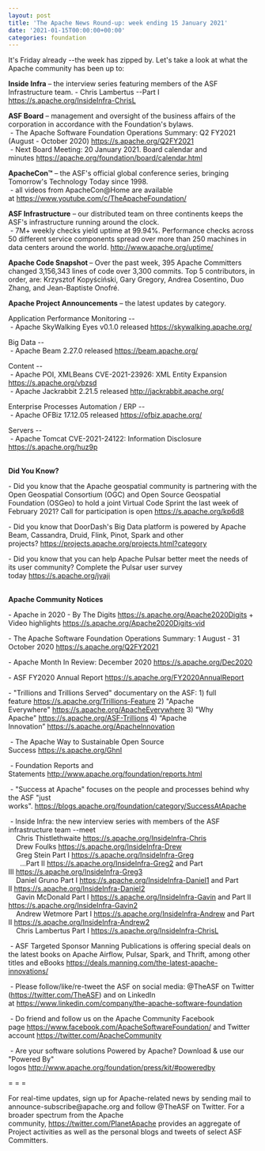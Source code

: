 ```yaml
---
layout: post
title: 'The Apache News Round-up: week ending 15 January 2021'
date: '2021-01-15T00:00:00+00:00'
categories: foundation
---
```

<p></p><p></p><p></p><p></p><p></p><p></p><p></p><p></p><p></p><p></p><p></p><p></p><p></p><p>It's Friday already --the week has zipped by. Let's take a look at what the Apache community has been up to:</p><p><b><span class="il">Inside</span> <span class="il">Infra</span></b> – the interview series featuring members of the ASF Infrastructure team. - Chris Lambertus --Part I <a href="https://s.apache.org/InsideInfra-ChrisL" target="_blank">https://s.apache.org/InsideInfra-ChrisL</a><br></p><span style="font-weight: 700;">ASF Board</span>&nbsp;– management and oversight of the business affairs of the corporation in accordance with the Foundation's bylaws.<br>&nbsp;- The Apache Software <span class="il">Foundation</span> <span class="il">Operations</span> <span class="il">Summary</span>: Q2 FY2021 (August - October 2020) <a href="https://s.apache.org/Q2FY2021" target="_blank">https://s.apache.org/Q2FY2021</a><br>&nbsp;- Next Board Meeting: 20 January 2021. Board calendar and minutes&nbsp;<a href="https://apache.org/foundation/board/calendar.html" target="_blank">https://apache.org/foundation/board/calendar.html</a><p></p><p><span style="font-weight: 700;">ApacheCon™</span>&nbsp;– the ASF's official global conference series, bringing Tomorrow's Technology Today since 1998.<br>&nbsp;- all videos from ApacheCon@Home are available at&nbsp;<a href="https://www.youtube.com/c/TheApacheFoundation/" target="_blank">https://www.youtube.com/c/TheApacheFoundation/</a>&nbsp;&nbsp;<br></p><p><span style="font-weight: 700;">ASF Infrastructure</span>&nbsp;– our distributed team on three continents keeps the ASF's infrastructure running around the clock.<br>&nbsp;- 7M+ weekly checks yield uptime at 99.94%. Performance checks across 50 different service components spread over more than 250 machines in data centers around the world.&nbsp;<a href="http://www.apache.org/uptime/" target="_blank">http://www.apache.org/uptime/</a><br></p><p><span style="font-weight: 700;">Apache Code Snapshot&nbsp;</span>– Over the past week, 395 Apache Committers changed 3,156,343 lines of 
code over 3,300 commits.&nbsp;Top 5 contributors, in order, are: Krzysztof Kopyściński, Gary Gregory, Andrea Cosentino, Duo Zhang, and Jean-Baptiste Onofré. &nbsp; <br></p><p><span style="font-weight: 700;">Apache Project Announcements</span>&nbsp;– the latest updates by category.</p><p>Application Performance Monitoring --<br>
&nbsp;- Apache <span class="il">SkyWalking</span> Eyes v0.1.0 released <a href="https://skywalking.apache.org/" rel="noreferrer" target="_blank" data-saferedirecturl="https://www.google.com/url?q=https://skywalking.apache.org/&amp;source=gmail&amp;ust=1610728694031000&amp;usg=AFQjCNGQxX7JbW-4owiwcm7v6T01--Ibcw">https://<span class="il">skywalking</span>.apache.org/</a></p>Big Data --<br>&nbsp;- Apache <span class="il">Beam</span> 2.27.0 released <a href="https://beam.apache.org/" rel="noreferrer" target="_blank" data-saferedirecturl="https://www.google.com/url?q=https://beam.apache.org/&amp;source=gmail&amp;ust=1610728705977000&amp;usg=AFQjCNF-0hhi3bV2B87uapiURChwnpaK9A">https://<span class="il">beam</span>.apache.org/</a><a href="https://s.apache.org/ixwwc"> </a><p></p><p></p><p></p><p></p><p></p><p>Content --<br>&nbsp;- Apache <span class="il">POI</span>, XMLBeans CVE-2021-23926: XML Entity Expansion <a href="https://s.apache.org/vbzsd" target="_blank">https://s.apache.org/vbzsd</a><br>&nbsp;- Apache Jackrabbit 2.21.5 released <a href="http://jackrabbit.apache.org/" rel="noreferrer" target="_blank" data-saferedirecturl="https://www.google.com/url?q=http://jackrabbit.apache.org/&amp;source=gmail&amp;ust=1610794769428000&amp;usg=AFQjCNHZx6Fn9W2itiilGexq1grSgbYKpQ">http://<span class="il">jackrabbit</span>.apache.org/</a></p><p>Enterprise Processes Automation / ERP --<br>
&nbsp;- Apache <span class="il">OFBiz</span> 17.12.05 released <a href="https://ofbiz.apache.org/" rel="noreferrer" target="_blank" data-saferedirecturl="https://www.google.com/url?q=https://ofbiz.apache.org/&amp;source=gmail&amp;ust=1610728804766000&amp;usg=AFQjCNF1Mg_u25XE2_F4Myyu7o0C1VNvNQ">https://<span class="il">ofbiz</span>.apache.org/</a></p>Servers --<br>&nbsp;- Apache <span class="il">Tomcat</span> CVE-2021-24122: Information Disclosure <a href="https://s.apache.org/huz9p">https://s.apache.org/huz9p</a><p><span style="font-weight: 700;"><br>Did You Know?</span></p><p>- Did you know that the Apache geospatial community is partnering with the Open Geospatial Consortium (OGC) and Open Source Geospatial Foundation (OSGeo) to hold a joint Virtual Code Sprint the last week of February 2021? Call for participation is open&nbsp;<a href="https://s.apache.org/kp6d8" target="_blank">https://s.apache.org/kp6d8</a></p><p>- Did you know that DoorDash's Big Data platform is powered by Apache Beam, Cassandra, Druid, Flink, Pinot, Spark and other projects?&nbsp;<a href="https://projects.apache.org/projects.html?category" target="_blank" style="background-color: rgb(255, 255, 255);">https://projects.apache.org/projects.html?category</a><br></p><p>- Did you know that you can help Apache Pulsar better meet the needs of its user community? Complete the Pulsar user survey today&nbsp;<a href="https://s.apache.org/jvaji" target="_blank">https://s.apache.org/jvaji</a>&nbsp;<br></p><p><span style="font-weight: 700;"><br>Apache Community Notices</span><br></p><p>- Apache in 2020 - By The Digits <font color="#337ab7"><a href="https://s.apache.org/Apache2020Digits" target="_blank">https://s.apache.org/Apache2020Digits</a>&nbsp;</font>+ Video highlights&nbsp;<a href="https://s.apache.org/Apache2020Digits-vid" target="_blank" style="background-color: rgb(255, 255, 255);">https://s.apache.org/Apache2020Digits-vid</a><br></p><p><a href="https://s.apache.org/Apache2020Digits-vid" target="_blank"></a></p><p>- The Apache Software Foundation Operations Summary: 1 August - 31 October 2020 <a href="https://s.apache.org/Q2FY2021" target="_blank">https://s.apache.org/Q2FY2021</a></p><p>- Apache Month In Review: December 2020&nbsp;<a href="https://s.apache.org/Dec2020" target="_blank">https://s.apache.org/Dec2020</a>&nbsp;</p><p>- ASF FY2020 Annual Report&nbsp;<a href="https://s.apache.org/FY2020AnnualReport" target="_blank">https://s.apache.org/FY2020AnnualReport</a>&nbsp;</p><p>- "Trillions and Trillions Served" documentary on the ASF: 1) full feature&nbsp;<a href="https://s.apache.org/Trillions-Feature" target="_blank">https://s.apache.org/Trillions-Feature</a>&nbsp;2) "Apache Everywhere"&nbsp;<a href="https://s.apache.org/ApacheEverywhere" target="_blank">https://s.apache.org/ApacheEverywhere</a>&nbsp;3) "Why Apache"&nbsp;<a href="https://s.apache.org/ASF-Trillions" target="_blank">https://s.apache.org/ASF-Trillions</a>&nbsp;4)&nbsp;“Apache Innovation”&nbsp;<a href="https://s.apache.org/ApacheInnovation" target="_blank">https://s.apache.org/ApacheInnovation</a>&nbsp;</p><p>&nbsp;- The Apache Way to Sustainable Open Source Success&nbsp;<a href="https://s.apache.org/GhnI" style="background-color: rgb(255, 255, 255);">https://s.apache.org/GhnI</a><br></p><p>&nbsp;- Foundation Reports and Statements&nbsp;<a href="http://www.apache.org/foundation/reports.html" target="_blank">http://www.apache.org/foundation/reports.html</a><br></p><p>&nbsp;- "Success at Apache" focuses on the people and processes behind why the ASF "just works".&nbsp;<a href="https://blogs.apache.org/foundation/category/SuccessAtApache" target="_blank">https://blogs.apache.org/foundation/category/SuccessAtApache</a><br></p><div><p>&nbsp;- Inside Infra: the new interview series with members of the ASF infrastructure team --meet&nbsp;<br>&nbsp; &nbsp; Chris Thistlethwaite&nbsp;<a href="https://s.apache.org/InsideInfra-Chris" target="_blank">https://s.apache.org/InsideInfra-Chris</a><br>&nbsp; &nbsp; Drew Foulks&nbsp;<a href="https://s.apache.org/InsideInfra-Drew" rel="noreferrer" target="_blank" data-saferedirecturl="https://www.google.com/url?q=https://s.apache.org/InsideInfra-Drew&amp;source=gmail&amp;ust=1588339104628000&amp;usg=AFQjCNF9dVEn48pV7o9HBG14sP9uprU8Xw">https://s.apache.org/InsideInf<wbr>ra-Drew</a><br>&nbsp; &nbsp; Greg Stein Part I&nbsp;<a href="https://s.apache.org/InsideInfra-Greg" target="_blank">https://s.apache.org/InsideInfra-Greg</a><br>&nbsp; &nbsp; &nbsp; ...Part II&nbsp;<a href="https://s.apache.org/InsideInfra-Greg2" target="_blank">https://s.apache.org/InsideInfra-Greg2</a>&nbsp;and Part III&nbsp;<a href="https://s.apache.org/InsideInfra-Greg3" target="_blank">https://s.apache.org/InsideInfra-Greg3</a><br>&nbsp; &nbsp; Daniel Gruno Part I&nbsp;<a href="https://s.apache.org/InsideInfra-Daniel1" target="_blank">https://s.apache.org/InsideInfra-Daniel1</a>&nbsp;and Part II&nbsp;<a href="https://s.apache.org/InsideInfra-Daniel2" target="_blank">https://s.apache.org/InsideInfra-Daniel2</a><br>&nbsp;&nbsp;&nbsp; Gavin McDonald Part I&nbsp;<a href="https://s.apache.org/InsideInfra-Gavin" target="_blank">https://s.apache.org/InsideInfra-Gavin</a> and Part II <a href="https://s.apache.org/InsideInfra-Gavin2" target="_blank">https://s.apache.org/InsideInfra-Gavin2</a><br>&nbsp;&nbsp;&nbsp; Andrew Wetmore Part I <a href="https://s.apache.org/InsideInfra-Andrew" target="_blank">https://s.apache.org/InsideInfra-Andrew</a> and Part II <a href="https://s.apache.org/InsideInfra-Andrew2" target="_blank">https://s.apache.org/InsideInfra-Andrew2</a><a href="https://s.apache.org/InsideInfra-Andrew2" target="_blank"></a><br>&nbsp; &nbsp; Chris Lambertus Part I&nbsp;<a href="https://s.apache.org/InsideInfra-ChrisL" rel="noreferrer" target="_blank" data-saferedirecturl="https://www.google.com/url?q=https://s.apache.org/InsideInfra-ChrisL&amp;source=gmail&amp;ust=1610728495699000&amp;usg=AFQjCNGJOd0cCF_G1Wbr7dcZEq2aymMGKw" style="background-color: rgb(255, 255, 255);">https://s.apache.org/InsideInf<wbr>ra-ChrisL</a></p></div><div><p>&nbsp;- ASF Targeted Sponsor Manning Publications is offering special deals on the latest books on Apache Airflow, Pulsar, Spark, and Thrift, among other titles and eBooks <a href="https://deals.manning.com/the-latest-apache-innovations/" target="_blank">https://deals.manning.com/the-latest-apache-innovations/</a></p><p>&nbsp;- Please follow/like/re-tweet the ASF on social media: @TheASF on Twitter (<a href="https://twitter.com/TheASF">https://twitter.com/TheASF</a>) and on LinkedIn at&nbsp;<a href="https://www.linkedin.com/company/the-apache-software-foundation">https://www.linkedin.com/company/the-apache-software-foundation</a></p><p>&nbsp;- Do friend and follow us on the Apache Community Facebook page&nbsp;<a href="https://www.facebook.com/ApacheSoftwareFoundation/">https://www.facebook.com/ApacheSoftwareFoundation/</a>&nbsp;and Twitter account&nbsp;<a href="https://twitter.com/ApacheCommunity">https://twitter.com/ApacheCommunity</a></p></div><div>&nbsp;- Are your software solutions Powered by Apache? Download &amp; use our "Powered By" logos&nbsp;<a href="http://www.apache.org/foundation/press/kit/#poweredby" target="_blank">http://www.apache.org/foundation/press/kit/#poweredby</a><br></div><p><span class="LrzXr"></span><span class="LrzXr"></span></p><div><p>= = =</p><p>For real-time updates, sign up for Apache-related news by sending mail to announce-subscribe@apache.org and follow @TheASF on Twitter. For a broader spectrum from the Apache community,&nbsp;<a href="https://twitter.com/PlanetApache">https://twitter.com/PlanetApache</a>&nbsp;provides an aggregate of Project activities as well as the personal blogs and tweets of select ASF Committers.</p></div><p style="box-sizing: border-box; margin: 0px 0px 10px;"></p><p style="box-sizing: border-box; margin: 0px 0px 10px;"></p><p style="box-sizing: border-box; margin: 0px 0px 10px;"></p><p></p><p></p><p></p><p></p><p></p><p></p><p></p><p></p><p></p><p></p><p></p><p></p><p></p>
